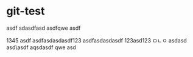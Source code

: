 # git-test

asdf
sdasdfasd
asdfqwe
asdf

1345
asdf
asdfasdasdasdf123
asdfasdasdasdf
123asd123
ㅁㄴㅇ
asdasd
asd\asdf
aqsdasdf
qwe
asd
